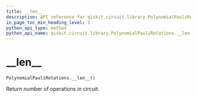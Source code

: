 ```yaml
---
title: __len__
description: API reference for qiskit.circuit.library.PolynomialPauliRotations.__len__
in_page_toc_min_heading_level: 1
python_api_type: method
python_api_name: qiskit.circuit.library.PolynomialPauliRotations.__len__
---
```


# \_\_len\_\_

<span id="qiskit.circuit.library.PolynomialPauliRotations.__len__" />

`PolynomialPauliRotations.__len__()`

Return number of operations in circuit.

